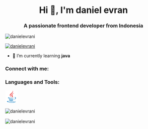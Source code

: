 <h1 align="center">Hi 👋, I'm daniel evran</h1>
<h3 align="center">A passionate frontend developer from Indonesia</h3>

<p align="left"> <img src="https://komarev.com/ghpvc/?username=danielevrani&label=Profile%20views&color=0e75b6&style=flat" alt="danielevrani" /> </p>

<p align="left"> <a href="https://github.com/ryo-ma/github-profile-trophy"><img src="https://github-profile-trophy.vercel.app/?username=danielevrani" alt="danielevrani" /></a> </p>

- 🌱 I’m currently learning **java**

<h3 align="left">Connect with me:</h3>
<p align="left">
</p>

<h3 align="left">Languages and Tools:</h3>
<p align="left"> <a href="https://www.java.com" target="_blank" rel="noreferrer"> <img src="https://raw.githubusercontent.com/devicons/devicon/master/icons/java/java-original.svg" alt="java" width="40" height="40"/> </a> </p>

<p><img align="center" src="https://github-readme-stats.vercel.app/api/top-langs?username=danielevrani&show_icons=true&locale=en&layout=compact" alt="danielevrani" /></p>

<p><img align="center" src="https://github-readme-streak-stats.herokuapp.com/?user=danielevrani&" alt="danielevrani" /></p>
